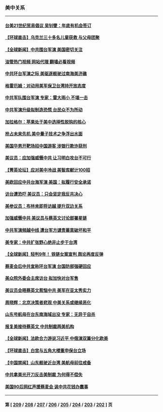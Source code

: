 ### 美中关系
---
#### [台美21世纪贸易倡议 吴钊燮：年底有机会签订](../../pages/nf1412576/n13969552.md?04102045) 
#### [【环球直击】乌克兰三十多名儿童获救 与父母团聚](../../pages/nf1412576/n13969637.md?04102045) 
#### [【全球新闻】中共围台军演 美国密切关注](../../pages/nf1412576/n13969638.md?04102045) 
#### [油管热门视频 网站代理 翻墙必看视频](http://138.2.39.72:81/youtube.html?epic-marker?04102045)
#### [中共环台军演之际 美驱逐舰驶过南海美济礁](../../pages/nf1412576/n13969324.md?04102045) 
#### [格雷厄姆：对动用美军保卫台湾持开放态度](../../pages/nf1412576/n13969157.md?04102045) 
#### [中共军队围台军演 专家：雷大雨小 不堪一击](../../pages/nf1412576/n13969012.md?04102045) 
#### [中共军演升级拟制造恐慌 台民众不为所动](../../pages/nf1412576/n13969065.md?04102045) 
#### [加拉格尔：苹果处于美中选择性脱钩的核心](../../pages/nf1412576/n13968602.md?04102045) 
#### [抢占未来先机 美中量子技术之争浮出水面](../../pages/nf1412576/n13967804.md?04102045) 
#### [美国华男开靶场招中国游客 涉银行欺诈获刑](../../pages/nf1412576/n13967919.md?04102045) 
#### [美议员：应加强威慑中共 让习明白攻台不可行](../../pages/nf1412576/n13968445.md?04102045) 
#### [【菁英论坛】应对美中冷战 美智库献计100招](../../pages/nf1412576/n13968436.md?04102045) 
#### [美欧回应中共台海军演 美国：拟履行安全承诺](../../pages/nf1412576/n13968404.md?04102045) 
#### [访台遭恐吓 美议员：只会坚定我反共决心](../../pages/nf1412576/n13968418.md?04102045) 
#### [美参议员：布林肯即将访越 提升双边关系](../../pages/nf1412576/n13968377.md?04102045) 
#### [加强威慑中共 美议员与蔡英文讨论部署星链](../../pages/nf1412576/n13968300.md?04102045) 
#### [中共军演频越中线 遭台军方谴责蓄意破坏和平](../../pages/nf1412576/n13968220.md?04102045) 
#### [美专家：中共扩张野心绝非止步于台湾](../../pages/nf1412576/n13968090.md?04102045) 
#### [【全球新闻】轻判9年！ 铁链女案宣判 舆论再度反弹](../../pages/nf1412576/n13968015.md?04102045) 
#### [蔡麦会后中共宣称环台军演 台国防部强硬回应](../../pages/nf1412576/n13967890.md?04102045) 
#### [美众院外委会主席访台 拟加快对台军售](../../pages/nf1412576/n13967756.md?04102045) 
#### [美议员会晤蔡英文惹恼中共 美军在亚太秀实力](../../pages/nf1412576/n13967725.md?04102045) 
#### [周晓辉：北京决策者悲观 中美关系或继续恶化](../../pages/nf1412576/n13967688.md?04102045) 
#### [山东号航母在台东南海域出没 专家：无异于自杀](../../pages/nf1412576/n13967312.md?04102045) 
#### [报复美接待蔡英文 中共制裁两美机构](../../pages/nf1412576/n13967566.md?04102045) 
#### [【全球新闻】法欧合力游说习近平 中俄演双簧分化欧美](../../pages/nf1412576/n13967293.md?04102045) 
#### [【环球直击】白宫与五角大楼重申保台立场](../../pages/nf1412576/n13966885.md?04102045) 
#### [【中国禁闻】山东舰驶近台湾 美航母前往戒备](../../pages/nf1412576/n13966882.md?04102045) 
#### [中共拿美光开刀反击美制裁 为何得不偿失](../../pages/nf1412576/n13966230.md?04102045) 
#### [美国90后网红声援蔡麦会 讽中共花钱办蠢事](../../pages/nf1412576/n13966962.md?04102045) 

---
#### 第 [ [209](./209.md?04102045) / [208](./208.md?04102045) / [207](./207.md?04102045) / [206](./206.md?04102045) / [205](./205.md?04102045) / [204](./204.md?04102045) / [203](./203.md?04102045) / [202](./202.md?04102045) ] 页
